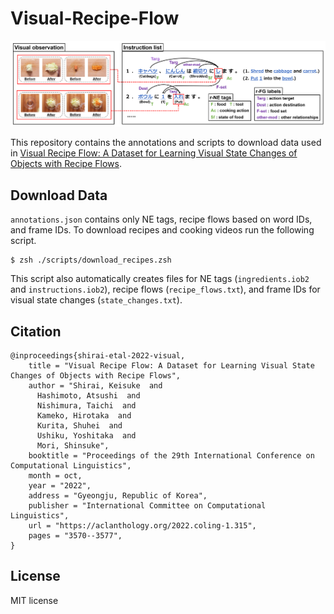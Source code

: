 # Visual-Recipe-Flow

![Figure](./figure.png)

This repository contains the annotations and scripts to download data used in [Visual Recipe Flow: A Dataset for Learning Visual State Changes of Objects with Recipe Flows](https://aclanthology.org/2022.coling-1.315).

## Download Data
`annotations.json` contains only NE tags, recipe flows based on word IDs, and frame IDs. To download recipes and cooking videos run the following script.
~~~
$ zsh ./scripts/download_recipes.zsh
~~~
This script also automatically creates files for NE tags (`ingredients.iob2` and `instructions.iob2`), recipe flows (`recipe_flows.txt`), and frame IDs for visual state changes (`state_changes.txt`).

## Citation
```
@inproceedings{shirai-etal-2022-visual,
    title = "Visual Recipe Flow: A Dataset for Learning Visual State Changes of Objects with Recipe Flows",
    author = "Shirai, Keisuke  and
      Hashimoto, Atsushi  and
      Nishimura, Taichi  and
      Kameko, Hirotaka  and
      Kurita, Shuhei  and
      Ushiku, Yoshitaka  and
      Mori, Shinsuke",
    booktitle = "Proceedings of the 29th International Conference on Computational Linguistics",
    month = oct,
    year = "2022",
    address = "Gyeongju, Republic of Korea",
    publisher = "International Committee on Computational Linguistics",
    url = "https://aclanthology.org/2022.coling-1.315",
    pages = "3570--3577",
}
```

## License
MIT license


